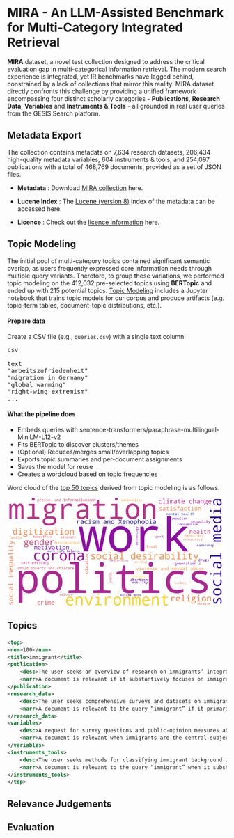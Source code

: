 # MIRA - An LLM-Assisted Benchmark for Multi-Category Integrated Retrieval

**MIRA** dataset, a novel test collection designed to address the critical evaluation gap in multi-categorical information retrieval.
The modern search experience is integrated, yet IR benchmarks have lagged behind, constrained by a lack of collections that mirror this reality.
MIRA dataset directly confronts this challenge by providing a unified framework encompassing four distinct scholarly categories - **Publications**, **Research Data**, **Variables** and **Instruments & Tools** - all grounded in real user queries from the GESIS Search platform.

## Metadata Export
The collection contains metadata on 7,634 research datasets, 206,434 high-quality metadata variables, 604 instruments & tools, and 254,097 publications with a total of 468,769 documents, provided as a set of JSON files.

- **Metadata** : Download [MIRA collection](https://drive.google.com/file/d/1jTTYd83bYTqeMB2DR4DSOWQQuYl4y_Sa/view?usp=drive_link) here.
   
- **Lucene Index** : The [Lucene (version 8)](https://drive.google.com/file/d/1i8U389G4wSj7dMz41xehKQvvBryZuIs-/view?usp=drive_link) index of the metadata can be accessed here.
  
- **Licence** : Check out the [licence information](license.txt) here.

## Topic Modeling

The initial pool of multi-category topics contained significant semantic overlap, as users frequently expressed core information needs through multiple query variants. Therefore, to group these variations, we performed topic modeling on the 412,032 pre-selected topics using **BERTopic** and ended up with 215 potential topics.
[Topic Modeling](topic_modelling) includes a Jupyter notebook that trains topic models for our corpus and produce artifacts (e.g. topic-term tables, document-topic distributions, etc.).

#### Prepare data
Create a CSV file (e.g., `queries.csv`) with a single text column:

<pre>csv 

text
"arbeitszufriedenheit"
"migration in Germany"
"global warming"
"right-wing extremism"
...
</pre>


#### What the pipeline does
- Embeds queries with sentence-transformers/paraphrase-multilingual-MiniLM-L12-v2
- Fits BERTopic to discover clusters/themes
- (Optional) Reduces/merges small/overlapping topics
- Exports topic summaries and per-document assignments
- Saves the model for reuse
- Creates a wordcloud based on topic frequencies

Word cloud of the [top 50 topics](topic_modelling/top-50-topics.tsv) derived from topic modeling is as follows.

<img src="topic_modelling/top50_topics_wordcloud.png" alt="word-cloud" width="500"/>

## Topics

```xml
<top>
<num>100</num>
<title>immigrant</title>
<publication>
	<desc>The user seeks an overview of research on immigrants’ integration and impacts in host societies. Specifically, they want evidence on how immigration policy frameworks and the composition of inflows shape native attitudes, labor market outcomes, welfare/crime perceptions, and political behavior across countries, and what policies best support integration.</desc>
	<narr>A document is relevant if it substantively focuses on immigrants as people residing in a receiving country—covering their experiences, integration, labor-market outcomes, health, legal treatment, political participation, or public attitudes/policy toward immigration (e.g., studies of EU8 immigrants in Germany, second-generation outcomes, or analyses of integrative vs restrictive policies). Morphological and related terms count when clearly about the same concept, such as immigration, immigrant-origin, first/second generation, or comparisons of refugees/economic migrants that speak to immigrant reception and impact. It is weakly or non-relevant if “immigrant” appears only in passing (titles, footnotes, metadata), is used metaphorically or in unrelated domains (e.g., “Immigrant Song,” animal “immigrants” in ecology), or discusses emigration/internal migration without linking to immigrants in a host society. Edge cases include country-specific policy evaluations, legal analyses of enforcement and criminalization, or media-framing studies—all relevant if immigrants are the core subject; by contrast, broad labor or cultural studies that do not distinguish immigrant status, or datasets where “immigrant” is incidental, are not. Even documents taking negative or positive stances, historical chapter outlines, or cross-national attitude surveys are relevant when immigrants are central to the research question.</narr>
</publication>
<research_data>
	<desc>The user seeks comprehensive surveys and datasets on immigrants and immigration in Germany and the EU, covering public attitudes, policy evaluation, skilled-worker migration, and immigrants’ integration and experiences, along with methodological and demographic details.</desc>
	<narr>A document is relevant to the query “immigrant” if it primarily discusses immigrants or immigration, such as public attitudes to immigration in Germany, integration outcomes, skilled worker admission, asylum/deportation policy, or survey-based findings on immigrant groups (e.g., ENTRA, EU MIDIS II, SCIP). Materials that present methods and demographics specifically for immigrant populations (e.g., sampling Italians, Poles, Syrians, Turks; second-generation studies), or analyze immigrant experiences like language acquisition, discrimination, labor market access, or party positions on immigration, also count as relevant. Items become weakly relevant or non-relevant when “immigrant” appears only tangentially within broad topics (e.g., general environment or rail-service modules) or when the primary focus is the general population with only a passing variable about immigrants. Edge cases include documents about refugees/asylum seekers or second-generation migrants, which are usually relevant if they address immigrant integration or policy; historical migration studies (e.g., 17th–20th century Berlin) are relevant if they focus on immigrant groups rather than generic mobility. Conversely, pieces centered on emigration from a country, generic “migration” without specifying immigrants in the destination, or where “immigrant” appears only in metadata or a single manifesto bullet without substantive analysis, are likely non-relevant.</narr>
</research_data>
<variables>
	<desc>A request for survey questions and public-opinion measures about immigrants, covering attitudes on assimilation and cultural impact, economic effects, crime and jobs, illegal immigration/exclusion, and different immigrant origins (e.g., Eastern Europe, south of the Mediterranean, EU asylum seekers). The user likely wants to find or analyze questionnaire items that measure acceptance of immigrants and perceived societal impacts.</desc>
	<narr>A document is relevant when immigrants are the central subject — for example when it contains survey items, policy statements, or analyses about immigrants’ economic, cultural, or legal impacts (e.g., questions on whether “immigrants increase crime rates,” “take jobs away,” “undermine culture,” or about “illegal immigrants” and “EU immigrants seeking political asylum”). Text that lists variable codes and repeated questionnaire items (Q9a, V52, v315–v318) is relevant if those codes map to substantive questions or responses, because it shows the document captures public attitudes and subgroup distinctions (Eastern Europe, South of the Mediterranean, other EU countries). A document is non‑relevant if “immigrant” appears only as a stray label, file code, or in an unrelated context (e.g., metadata, variable names with no question text), or if it actually discusses emigration, tourists, or student exchange rather than people settling. Edge cases include mixed or noisy transcripts (repeated lines, truncated items) and documents that mention immigrants but only in passing or at a different granularity (legal status vs cultural integration); relevance in those cases depends on whether the user cares about broad coverage of attitudes or only specific subtopics like asylum, crime, or labor market effects.</narr>
</variables>
<instruments_tools>
	<desc>The user seeks methods for classifying immigrant background in German survey data (especially the Microcensus 2005–2009) and for measuring immigrants’ educational attainment. They need guidance on coding schemes, survey instrument options, and SAS/SPSS/Stata implementations, including approaches used in SOEP and NEPS.</desc>
	<narr>A document is relevant to the query “immigrant” when it substantively addresses immigrants as a population—such as classification of immigrant background, integration, outcomes, or policies—rather than merely mentioning the term. The provided paragraph is clearly relevant because it centers on classifying immigrant background in the German Microcensus, measuring immigrants’ educational attainment, and survey instruments (SOEP/NEPS) tailored to people with foreign qualifications. Materials that use close synonyms or related constructs (migrants, foreign-born, immigration studies) also count, while pieces focused on emigration, internal/domestic migration, or unrelated uses (e.g., a film titled “The Immigrant”) are non-relevant. Methodological texts are relevant if immigrants are the primary analytic target (e.g., coding foreign credentials or deriving years of education for migrant respondents), but not if immigrants are only a passing example in a generic methods discussion. Edge cases include metadata-only hits or bibliographies where “immigrant” appears without substantive content about immigrant populations, which should be treated as non-relevant.</narr>
</instruments_tools>
</top>
```

## Relevance Judgements

## Evaluation


